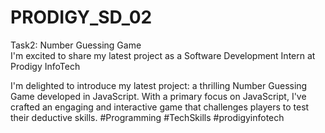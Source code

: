 # PRODIGY_SD_02
Task2: Number Guessing Game  
I'm excited to share my latest project as a Software Development Intern at Prodigy InfoTech

I'm delighted to introduce my latest project: 
a thrilling Number Guessing Game developed in JavaScript.
With a primary focus on JavaScript, I've crafted an engaging and interactive game that challenges players to test their deductive skills.
#Programming #TechSkills #prodigyinfotech
